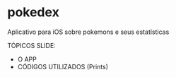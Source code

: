 # pokedex
Aplicativo para iOS sobre pokemons e seus estatísticas


TÓPICOS SLIDE:
- O APP
- CÓDIGOS UTILIZADOS
(Prints)
